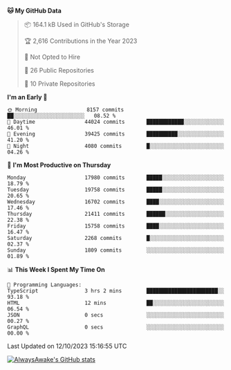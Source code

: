 <!--START_SECTION:waka-->
**🐱 My GitHub Data** 

> 📦 164.1 kB Used in GitHub's Storage 
 > 
> 🏆 2,616 Contributions in the Year 2023
 > 
> 🚫 Not Opted to Hire
 > 
> 📜 26 Public Repositories 
 > 
> 🔑 10 Private Repositories 
 > 
**I'm an Early 🐤** 

```text
🌞 Morning                8157 commits        ██░░░░░░░░░░░░░░░░░░░░░░░   08.52 % 
🌆 Daytime                44024 commits       ████████████░░░░░░░░░░░░░   46.01 % 
🌃 Evening                39425 commits       ██████████░░░░░░░░░░░░░░░   41.20 % 
🌙 Night                  4080 commits        █░░░░░░░░░░░░░░░░░░░░░░░░   04.26 % 
```
📅 **I'm Most Productive on Thursday** 

```text
Monday                   17980 commits       █████░░░░░░░░░░░░░░░░░░░░   18.79 % 
Tuesday                  19758 commits       █████░░░░░░░░░░░░░░░░░░░░   20.65 % 
Wednesday                16702 commits       ████░░░░░░░░░░░░░░░░░░░░░   17.46 % 
Thursday                 21411 commits       ██████░░░░░░░░░░░░░░░░░░░   22.38 % 
Friday                   15758 commits       ████░░░░░░░░░░░░░░░░░░░░░   16.47 % 
Saturday                 2268 commits        █░░░░░░░░░░░░░░░░░░░░░░░░   02.37 % 
Sunday                   1809 commits        ░░░░░░░░░░░░░░░░░░░░░░░░░   01.89 % 
```


📊 **This Week I Spent My Time On** 

```text
💬 Programming Languages: 
TypeScript               3 hrs 2 mins        ███████████████████████░░   93.18 % 
HTML                     12 mins             ██░░░░░░░░░░░░░░░░░░░░░░░   06.54 % 
JSON                     0 secs              ░░░░░░░░░░░░░░░░░░░░░░░░░   00.27 % 
GraphQL                  0 secs              ░░░░░░░░░░░░░░░░░░░░░░░░░   00.00 % 
```


 Last Updated on 12/10/2023 15:16:55 UTC
<!--END_SECTION:waka-->

[![AlwaysAwake's GitHub stats](https://github-readme-stats.vercel.app/api?username=AlwaysAwake&show_icons=true&theme=github_dark&count_private=true)](https://github.com/AlwaysAwake/AlwaysAwake)

